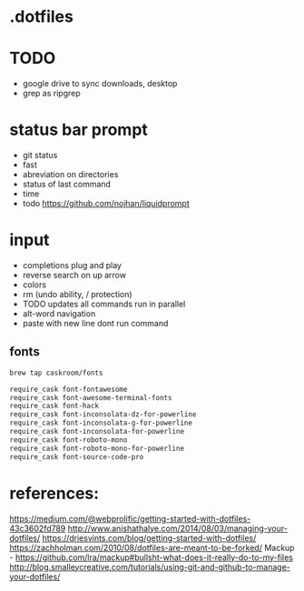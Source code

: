 # .dotfiles

# TODO
  - google drive to sync downloads, desktop
  - grep as ripgrep

# status bar prompt
  - git status
  - fast
  - abreviation on directories
  - status of last command
  - time
  - todo https://github.com/nojhan/liquidprompt

# input
  - completions plug and play
  - reverse search on up arrow
  - colors
  - rm (undo ability, / protection)
  - TODO updates all commands run in parallel
  - alt-word navigation
  - paste with new line dont run command

## fonts
```sh
brew tap caskroom/fonts

require_cask font-fontawesome
require_cask font-awesome-terminal-fonts
require_cask font-hack
require_cask font-inconsolata-dz-for-powerline
require_cask font-inconsolata-g-for-powerline
require_cask font-inconsolata-for-powerline
require_cask font-roboto-mono
require_cask font-roboto-mono-for-powerline
require_cask font-source-code-pro
```


# references:
https://medium.com/@webprolific/getting-started-with-dotfiles-43c3602fd789
http://www.anishathalye.com/2014/08/03/managing-your-dotfiles/
https://driesvints.com/blog/getting-started-with-dotfiles/
https://zachholman.com/2010/08/dotfiles-are-meant-to-be-forked/
Mackup - https://github.com/lra/mackup#bullsht-what-does-it-really-do-to-my-files
http://blog.smalleycreative.com/tutorials/using-git-and-github-to-manage-your-dotfiles/
